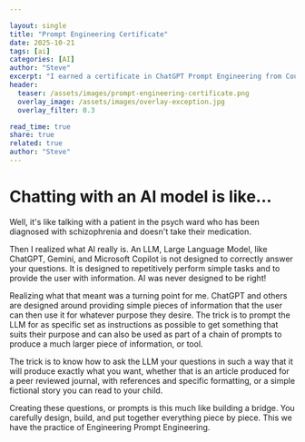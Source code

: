 ```yaml
---

layout: single
title: "Prompt Engineering Certificate"
date: 2025-10-21
tags: [ai]
categories: [AI]
author: "Steve"
excerpt: "I earned a certificate in ChatGPT Prompt Engineering from Coursera"
header:
  teaser: /assets/images/prompt-engineering-certificate.png
  overlay_image: /assets/images/overlay-exception.jpg
  overlay_filter: 0.3

read_time: true
share: true
related: true
author: "Steve"
---
```


# Chatting with an AI model is like...

Well, it's like talking with a patient in the psych ward who has been diagnosed with schizophrenia and doesn't take their medication.

Then I realized what AI really is.  An LLM, Large Language Model, like ChatGPT, Gemini, and Microsoft Copilot is not designed to correctly answer your questions.  It is designed to repetitively perform simple tasks and to provide the user with information.  AI was never designed to be right!

Realizing what that meant was a turning point for me. ChatGPT and others are designed around providing simple pieces of information that the user can then use it for whatever purpose they desire. The trick is to prompt the LLM for as specific set as instructions as possible to get something that suits their purpose and can also be used as part of a chain of prompts to produce a much larger piece of information, or tool.

The trick is to know how to ask the LLM your questions in such a way that it will produce exactly what you want, whether that is an article produced for a peer reviewed journal, with references and specific formatting, or a simple fictional story you can read to your child.

Creating these questions, or prompts is this much like building a bridge.  You carefully design, build, and put together everything piece by piece. This we have the practice of Engineering Prompt Engineering.

